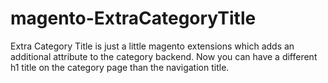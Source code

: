 magento-ExtraCategoryTitle
==========================

Extra Category Title is just a little magento extensions which adds an additional attribute to the category backend. Now you can have a different h1 title on the category page than the navigation title. 